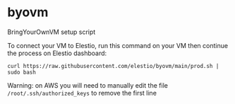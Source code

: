 # byovm
BringYourOwnVM setup script

To connect your VM to Elestio, run this command on your VM then continue the process on Elestio dashboard:
  
  `curl https://raw.githubusercontent.com/elestio/byovm/main/prod.sh | sudo bash`
  

Warning: on AWS you will need to manually edit the file `/root/.ssh/authorized_keys` to remove the first line
